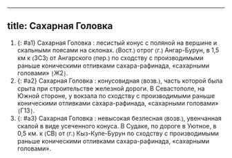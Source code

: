 
---
title: Сахарная Головка
---
1. {: #a1} Сахарная Головка
: лесистый конус с поляной на вершине и скальными поясами на склонах. ⦅Вост.⦆ отрог ⦅г.⦆ Ангар-Бурун, в 1,5 км к ⦅ЗСЗ⦆ от Ангарского ⦅пер.⦆ по сходству с производимыми раньше коническими отливками сахара-рафинада, «сахарными головами» ⦃Ж2⦄.
2. {: #a2} Сахарная Головка
: конусовидная ⦅возв.⦆, часть которой была срыта при строительстве железной дороги. В Севастополе, на Южной стороне, у вокзала по сходству с производимыми раньше коническими отливками сахара-рафинада, «сахарными головами» ⦃Г13⦄.
3. {: #a3} Сахарная Головка
: невысокая безлесная ⦅возв.⦆, увенчанная скалой в виде усеченного конуса. В Судаке, по дороге в Уютное, в 0,5 км. к ⦅СВ⦆ от ⦅г.⦆ Кыз-Куле-Бурун по сходству с производимыми раньше коническими отливками сахара-рафинада, «сахарными головами».
